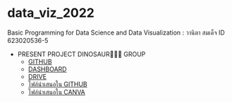 # data_viz_2022
Basic Programming for Data Science and Data Visualization : วานิตา สมเด็จ ID 623020536-5


* PRESENT PROJECT DINOSAUR🦖🦖🦖 GROUP
  * [GITHUB](https://github.com/Wanita-8943/data_viz_2022/blob/main/Project_Dinosaur.ipynb)
  * [DASHBOARD](https://datastudio.google.com/reporting/e45d8bb5-92ce-4fde-9775-7d1d568d7e6e)
  * [DRIVE](https://drive.google.com/drive/u/0/folders/1bNGXPP5wgIZ4b8_2gaxp50Od-W-QBVMT)
  * [ไฟล์นำเสนอใน GITHUB](https://github.com/Wanita-8943/data_viz_2022/blob/main/Dinosaur.pdf)
  * [ไฟล์นำเสนอใน CANVA](https://www.canva.com/design/DAE70Gm59pY/YqkJeSjFuMuVsur61ax1_A/view?utm_content=DAE70Gm59pY&utm_campaign=designshare&utm_medium=link2&utm_source=sharebutton)
